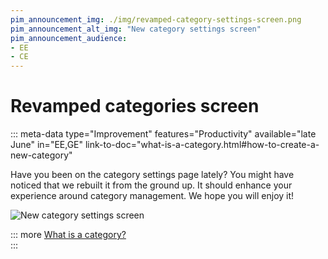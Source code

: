 ```yaml
---
pim_announcement_img: ./img/revamped-category-settings-screen.png
pim_announcement_alt_img: "New category settings screen"
pim_announcement_audience:
- EE
- CE
---
```


# Revamped categories screen
::: meta-data type="Improvement" features="Productivity" available="late June" in="EE,GE" link-to-doc="what-is-a-category.html#how-to-create-a-new-category"

Have you been on the category settings page lately? You might have noticed that we rebuilt it from the ground up. It should enhance your experience around category management. We hope you will enjoy it!

![New category settings screen](../img/revamped-category-settings-screen.png)

::: more
[What is a category?](../articles/what-is-a-category.html)  
:::
